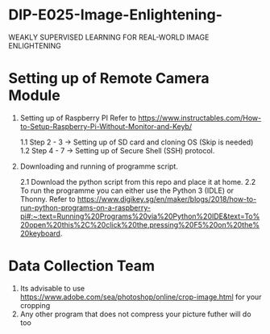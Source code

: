 # DIP-E025-Image-Enlightening-
WEAKLY SUPERVISED LEARNING FOR REAL-WORLD IMAGE ENLIGHTENING 

# Setting up of Remote Camera Module
1.   Setting up of Raspberry PI
Refer to https://www.instructables.com/How-to-Setup-Raspberry-Pi-Without-Monitor-and-Keyb/

     1.1 Step 2 - 3 -> Setting up of SD card and cloning OS (Skip is needed)
     1.2 Step 4 - 7 -> Setting up of Secure Shell (SSH) protocol.

2. Downloading and running of programme script. 
    
     2.1 Download the python script from this repo and place it at home.
     2.2 To run the programme you can either use the Python 3 (IDLE) or Thonny. 
         Refer to https://www.digikey.sg/en/maker/blogs/2018/how-to-run-python-programs-on-a-raspberry-pi#:~:text=Running%20Programs%20via%20Python%20IDE&text=To%20open%20this%2C%20click%20the,pressing%20F5%20on%20the%20keyboard. 
     
 # Data Collection Team
 
 1. Its advisable to use https://www.adobe.com/sea/photoshop/online/crop-image.html for your cropping 
 2.  Any other program that does not compress your picture futher will do too
    
     
     
  

